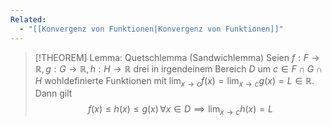 ```yaml
---
Related:
  - "[[Konvergenz von Funktionen|Konvergenz von Funktionen]]"
---
```


> [!THEOREM] Lemma: Quetschlemma (Sandwichlemma)
> Seien $f: F \to \mathbb{R}, g: G \to \mathbb{R}, h: H \to \mathbb{R}$ drei in irgendeinem Bereich $D$ um $c \in F \cap G \cap H$ wohldefinierte Funktionen mit $\displaystyle\lim_{x\to c} f(x) = \lim_{x\to c} g(x) = L \in \mathbb{R}$. Dann gilt
> $$f(x) \le h(x) \le g(x) \, \forall x \in D \implies \lim_{x\to c} h(x) = L$$

